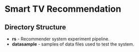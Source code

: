 Smart TV Recommendation
==============

Directory Structure
--------------

- **rs** - Recommender system experiment pipeline. 
- **datasample** - samples of data files used to test the system. 
